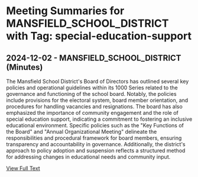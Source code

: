 # Meeting Summaries for MANSFIELD_SCHOOL_DISTRICT with Tag: special-education-support

## 2024-12-02 - MANSFIELD_SCHOOL_DISTRICT (Minutes)

The Mansfield School District's Board of Directors has outlined several key policies and operational guidelines within its 1000 Series related to the governance and functioning of the school board. Notably, the policies include provisions for the electoral system, board member orientation, and procedures for handling vacancies and resignations. The board has also emphasized the importance of community engagement and the role of special education support, indicating a commitment to fostering an inclusive educational environment. Specific policies such as the "Key Functions of the Board" and "Annual Organizational Meeting" delineate the responsibilities and procedural framework for board members, ensuring transparency and accountability in governance. Additionally, the district's approach to policy adoption and suspension reflects a structured method for addressing changes in educational needs and community input.

[View Full Text](https://raw.githubusercontent.com/VoronoiPerspectives/WashingtonStateSchoolBoardExplorer/refs/heads/main/data/countries/usa/states/wa/counties/douglas/school_boards/mansfield_school_district/2024/processed/2024-12-02-minutes.txt)

